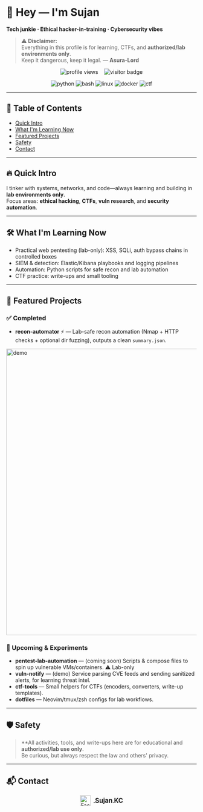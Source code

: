 # 👋 Hey — I'm Sujan  
**Tech junkie · Ethical hacker-in-training · Cybersecurity vibes**

> **⚠️ Disclaimer:**  
> Everything in this profile is for learning, CTFs, and **authorized/lab environments only**.  
> Keep it dangerous, keep it legal. — **Asura-Lord**

<p align="center">
  <img src="https://komarev.com/ghpvc/?username=Asura-Lord&color=green" alt="profile views" />
  &nbsp;&nbsp;
  <img src="https://visitor-badge.laobi.icu/badge?page_id=Asura-Lord.Asura-Lord" alt="visitor badge" />
</p>

<p align="center">
  <!-- Minimal, reliable badges -->
  <img src="https://img.shields.io/badge/Python-3.13-blue?style=for-the-badge&logo=python" alt="python" />
  <img src="https://img.shields.io/badge/Bash-5.3-green?style=for-the-badge&logo=gnu-bash" alt="bash" />
  <img src="https://img.shields.io/badge/Linux-Ubuntu-orange?style=for-the-badge&logo=linux" alt="linux" />
  <img src="https://img.shields.io/badge/Docker-24.0-blue?style=for-the-badge&logo=docker" alt="docker" />
  <img src="https://img.shields.io/badge/CTF-active-red?style=for-the-badge" alt="ctf" />
</p>



---

## 📑 Table of Contents
- [Quick Intro](#-quick-intro)
- [What I'm Learning Now](#-what-im-learning-now)
- [Featured Projects](#-featured-projects)
- [Safety](#safety)
- [Contact](#contact)

---

## 🔥 Quick Intro
I tinker with systems, networks, and code—always learning and building in **lab environments only**.  
Focus areas: **ethical hacking**, **CTFs**, **vuln research**, and **security automation**.

---

## 🛠 What I'm Learning Now
- Practical web pentesting (lab-only): XSS, SQLi, auth bypass chains in controlled boxes  
- SIEM & detection: Elastic/Kibana playbooks and logging pipelines  
- Automation: Python scripts for safe recon and lab automation  
- CTF practice: write-ups and small tooling

---

## 📌 Featured Projects

### ✅ Completed
- **recon-automator** ⚡ — Lab-safe recon automation (Nmap + HTTP checks + optional dir fuzzing), outputs a clean `summary.json`.  
  
<img width="1917" height="757" alt="demo" src="https://github.com/user-attachments/assets/00b20f10-dd2e-4942-97cc-f33ef8eb14b9" />

### 🔨 Upcoming & Experiments
- **pentest-lab-automation** — (coming soon) Scripts & compose files to spin up vulnerable VMs/containers. ⚠️ Lab-only
- **vuln-notify** — (demo) Service parsing CVE feeds and sending sanitized alerts, for learning threat intel.
- **ctf-tools** — Small helpers for CTFs (encoders, converters, write-up templates).
- **dotfiles** — Neovim/tmux/zsh configs for lab workflows.

---

## 🛡 Safety
> **All activities, tools, and write-ups here are for educational and **authorized/lab use only**.  
> Be curious, but always respect the law and others' privacy.

---

## 📬 Contact

<p align="center">
  <a href="https://www.facebook.com/share/16irCo484u/" target="_blank">
    <img src="https://cdn.jsdelivr.net/gh/devicons/devicon/icons/facebook/facebook-original.svg" width="28" style="vertical-align:middle; margin-right:8px;" alt="Facebook"/>
    <strong style="font-size:1.2em; vertical-align:middle;">Sujan KC</strong>
  </a>
</p>
